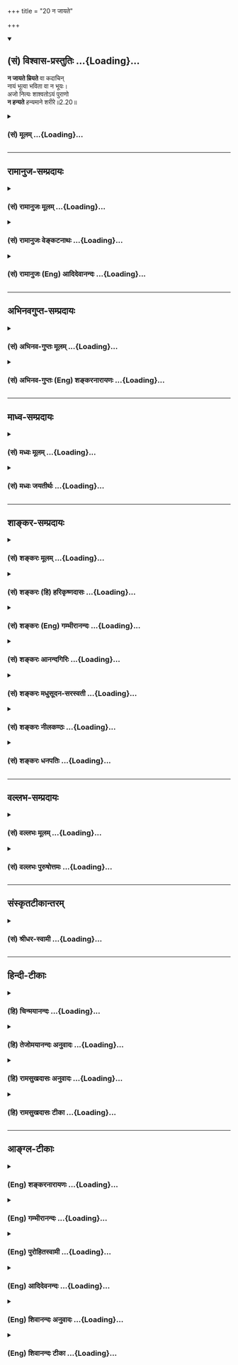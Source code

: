 +++
title = "20 न जायते"

+++
<div class="js_include" newlevelforh1="2" title="(सं) विश्वास-प्रस्तुतिः" unfilled url="/mahAbhAratam/shlokashaH/06-bhIShma-parva/03-bhagavad-gItA-parva/saMskRtam/vishvAsa-prastutiH/02_sAnkhya-yogaH_sarva-/20_na_jAyate.md">
<details open><summary><h2>(सं) विश्वास-प्रस्तुतिः ...{Loading}...</h2></summary>

**न जायते म्रियते** वा कदाचिन्  
नायं भूत्वा भविता वा न भूयः।  
अजो नित्यः शाश्वतोऽयं पुराणो  
**न हन्यते** हन्यमाने शरीरे॥2.20॥
</details>
</div>
<div class="js_include collapsed" newlevelforh1="3" title="(सं) मूलम्" unfilled url="/mahAbhAratam/shlokashaH/06-bhIShma-parva/03-bhagavad-gItA-parva/saMskRtam/mUlam/02_sAnkhya-yogaH_sarva-/20_na_jAyate.md">
<details><summary><h3>(सं) मूलम् ...{Loading}...</h3></summary>

न जायते म्रियते वा कदाचि  
न्नायं भूत्वा भविता वा न भूयः।  
अजो नित्यः शाश्वतोऽयं पुराणो  
न हन्यते हन्यमाने शरीरे।।2.20।।
</details>
</div>


_________________
## रामानुज-सम्प्रदायः
<div class="js_include collapsed" newlevelforh1="3" title="(सं) रामानुजः मूलम्" unfilled url="/mahAbhAratam/shlokashaH/06-bhIShma-parva/03-bhagavad-gItA-parva/saMskRtam/rAmAnujaH/mUlam/02_sAnkhya-yogaH_sarva-/20_na_jAyate.md">
<details><summary><h3>(सं) रामानुजः मूलम् ...{Loading}...</h3></summary>

।।2.20।। उक्तैः एव हेतुभिः नित्यत्वाद् अपरिणामित्वाद् आत्मनो जन्ममरणादयः
सर्व एव अचेतनदेहधर्मा न सन्ति इति उच्यते।  
तत्र **न जायते म्रियत** इति वर्तमानतया सर्वेषु देहेषु सर्वैः
अनुभूयमाने जन्ममरणे **कदाचिद्** अपि आत्मानं न स्पृशतः। **नायं भूत्वा
भवति वा न भूयः** अयं कल्पादौ भूत्वा भूयः कल्पान्ते च न भविता इति न।
केषुचित् प्रजापतिप्रभृतिदेहेषु आगमेन उपलभ्यमानं कल्पादौ जननं कल्पान्ते च
मरणम् आत्मानं न स्पृशति इत्यर्थः।  
अतः सर्व देहगत आत्मा **अजः** अत एव **नित्यः** **शाश्वतः**
प्रकृतिवदविशदसततपरिणामैः अपि न अन्वीयते। अतः पुराणः पुरातनः अपि नवः
सर्वदा अपूर्ववद् अनुभाव्य इत्यर्थः। अतः **शरीरे हन्यमाने** अपि **न
हन्यते अयम्** आत्मा।  

</details>
</div>
<div class="js_include collapsed" newlevelforh1="3" title="(सं) रामानुजः वेङ्कटनाथः" unfilled url="/mahAbhAratam/shlokashaH/06-bhIShma-parva/03-bhagavad-gItA-parva/saMskRtam/rAmAnujaH/venkaTanAthaH/02_sAnkhya-yogaH_sarva-/20_na_jAyate.md">
<details><summary><h3>(सं) रामानुजः वेङ्कटनाथः ...{Loading}...</h3></summary>

  
  
।।2.20।। अथविपश्चित् कठो.1।2।18 इत्यधीतस्य अत्रकदाचित्
इत्येकपदमात्रविशेषितस्यन जायते इति कठवल्लीश्लोकस्य
पौनरुक्त्यप्रत्यक्षविरोधादिदोषमाशङ्क्याह उक्तैरेवेति। एतेन
प्रतिज्ञामात्रत्वशङ्का परास्ता। नित्यत्वेनापरिणामित्वादिति अविनाशत्वेन
विकारमात्रस्यापि निरस्तत्वादित्यर्थः। तथाहि विनाशो नाम
पूर्वावस्थाप्रहाणरूपनामान्तरभजनार्हावस्थान्तरापत्तिः। यथा  
घटादिद्रव्यस्य कपालाद्यवस्था तदवस्थौन्मुख्यं च तस्या अपक्षयः। सैव
कपालाद्यवस्थस्य तस्यैव द्रव्यस्योत्पत्तिः। एवं
परिणामवृद्ध्यादिकमुदाहरणीयम्। वक्ष्यति चेममर्थम् जातस्य हि ध्रुवो
मृत्युः 2।27 इत्यत्र। अतो विनाशित्वनिराकरणेन जननादिकमप्यर्थतो
निरस्तम्। सर्व एवेत्यपौनरुक्त्यार्थमुक्तम्। एवकारोऽत्र अपिशब्दसमानार्थः।
न केवलं हन्तव्यत्वमात्रमेव नास्ति अपितु जन्यत्वादिकमपीत्यपुनररुक्तिरिति
भावः। देहधर्मा इति। हन्यमाने शरीरे इति सूचितजननमरणादिव्यवहारविषय उक्तः
तत्र हेतुः अचेतनेति। जननादयो देहधर्मा आत्मनो न सन्तीत्युच्यत इति आत्मनि
देहधर्मान् प्रत्यक्षादिनाभिमन्यमानायार्जुनायन जायते
इत्युपनिषन्मन्त्रेणैव यथावस्थिताकारो विविच्याभिधीयते न तु
देहसंयोगवियोगलक्षणजनितमरणप्रतिक्षेपः क्रियत इत्यर्थः। वाशब्दश्चार्थः।
श्लोकस्थपदानां पौनरुक्त्यपरिहाराय वर्तमानादिनिर्देशसिद्धां व्यवस्थां
व्यञ्जयन्नाह तत्रेति। ननु कदाचिदित्यनेन वर्तमानकालविवक्षायां वैयर्थ्यं
लकारेणैव गतार्थत्वात्। भूतभविष्यतोः सङ्ग्रहे वर्तमाननिर्देशो न सङ्गच्छत
इत्याशङ्क्योक्तम् वर्तमानतयेत्यादि। तत्तत्कालीनैः पुरुषैस्तेषु तेषु
देहेषुजायतेम्रियते इति वर्तमानतयैव हि जननमरणयोरनुभवः अतस्तदपेक्षया
वर्तमाननिर्देशोपपत्तिः तेन कल्पाद्यन्तव्यतिरिक्तः समस्तः कालःकदाचिदिति
सङ्गृहीत इति भावः। भूत्वा इति पूर्वकालनिर्देशाभिप्रेतमाह कल्पादाविति।
तत्र भूयश्शब्दः कल्पान्तपरः। भूत्वा भविता इत्यनयोः क्रिययोः प्रत्येकं
नञन्वयभ्रमव्युदासायोक्तम् न न भवितेति। भूत्वा न भवितेति विशिष्टं
नञन्तरेण प्रतिषिध्यते। ननुनायं भूत्वा इत्यादिकं किमर्थमुच्यतेन जायते
इत्यादिनैव सङ्ग्रहीतुं शक्यत्वादित्याशङ्क्याह केषुचिदिति।  
  
  
अयं भावः कालविशेषेषु देहविशेषेषु सृष्टिप्रलयविशेषः श्रूयते। स च न
देहसम्बन्धतद्वियोगमात्रम् तोयेन जीवान् विससर्ज भूम्याम् महाना.1।4 इति
कण्ठोक्तेः प्राक्सृष्टेरेकत्वावधारणादेकविज्ञानेन
सर्वविज्ञानप्रतिज्ञोपपत्तेरेकस्यैव बहुभवनसङ्कल्पादेश्च इति।
जीवस्वरूपोत्पत्तिनाशावेवाभ्युपगन्तव्याविति
जीवानामाप्रलयावस्थायित्ववादशङ्कानिरासायनायं भूत्वा इत्याद्युक्तम्। तत्र
चैवमुत्तरम् जीवानां विसृष्टिः सदेहीकरणेन विक्षेपः।
प्राक्सृष्टेरेकत्वावधारणं नामरूपविभागाभावात् एकविज्ञानेन सर्वविज्ञानं च
सूक्ष्मचिदचिद्वस्तुशरीरकस्य ब्रह्मणः स्थूलचिदचिद्वस्तुशरीरतया परिणामात्।
अत एव बहुभवनसङ्कल्पाद्युपपत्तिश्च। अतः कल्पाद्यन्तयोरपि
ज्ञानसङ्कोचविकासकरदेहविश्लेषसंश्लेषमात्रमेव न पुनः स्वरूपोत्पत्तिः
इति। अजो नित्यः इत्यनयोः पूर्वोक्तार्थस्य सङ्कलय्य निगमनरूपतया
तत्तत्कालेषु जन्मादिनिषेधेन सर्वदेहगतात्माजत्वादिविवक्षया
चापौनरुक्त्यमित्यभिप्रायेणाह अतः सर्वदेहगत इति। अतएव नित्य इति
उत्पत्तिरहितत्वान्नाशित्वरहित इत्यर्थः।
सृष्ट्यवस्थागतस्थूलपरिणामानामात्मनि निरस्तत्वात्
प्रलयाद्यवस्थागतसूक्ष्मपरिणामनिरसनपरः शाश्वतशब्द इत्यभिप्रायेणाह
प्रकृतिवदिति। पुराणशब्दमपिअक्षरसाम्यान्निर्ब्रूयात् इत्युक्तन्यायेन
निर्वक्ति पुरापि नव इति। किमिदं पुरापि नवत्वम् अनुत्पन्नस्य कदाचिदपि
नवत्वायोगात्। उत्पन्नेऽपीदानीमपि नव इति वा परंस्तादपि नव इति वा
वक्तव्यम्। पुरा नवत्वस्याविस्मयनीयत्वादित्याशङ्क्याह सर्वदेति।
पुराशब्दस्य कालत्रयोपलक्षणतया वा
वृत्त्यन्तर्गताभिप्रायकापिशब्दसमुच्चितकालान्तरतात्पर्येण वा पुरातनोऽपि
नव इति विरोधाभिप्रायेण वा निर्वाहः। नवशब्दोऽप्यत्र
नवत्वसहिताश्चर्यत्वपरः। वक्ष्यति च आश्चर्यवत् 2।29 इत्यादीति भावः। यद्वा
सावयवानामवयवाप्यायनादिना नवीकरणं स्यात् अयं तु निरवयवत्वेनानवीकार्यतया
पुरापि नव इत्युपपादितम्। इममर्थमर्जुनस्य शङ्क्यमानविषये
निगमयतीत्यभिप्रायेणाह अत इति।  
  
  
  

</details>
</div>
<div class="js_include collapsed" newlevelforh1="3" title="(सं) रामानुजः (Eng) आदिदेवानन्दः" unfilled url="/mahAbhAratam/shlokashaH/06-bhIShma-parva/03-bhagavad-gItA-parva/saMskRtam/rAmAnujaH/english/AdidevAnandaH/02_sAnkhya-yogaH_sarva-/20_na_jAyate.md">
<details><summary><h3>(सं) रामानुजः (Eng) आदिदेवानन्दः ...{Loading}...</h3></summary>

2.20 As the self is eternal for the reasons mentioned (above), and hence free from modifications, it is said that all the attributes of the insentient (body) like birth, death etc., never touch the self. In this connection, as the statement, 'It is never born, It never dies' is in the present tense, it should be understood that the birth and death which are experienced by all in all bodies, do not touch the self. The statement 'Having come into being once, It never ceases to be' means that this self, having emerged at the beginning of a Kalpa (one aeon of manifestation) will not cease to be at the end of the Kalpa (i.e., will emerge again at the beginning of the next Kalpa unless It is liberated).
This is the meaning - that birth at the beginning of a Kalpa in bodies such as those of Brahman and others, and death at the end of a Kalpa as stated in the scriptures, do not touch the self. Hence, the selves in all bodies, are unborn, and therefore eternal. It is abiding, not connected, like matter, with invisible modifications taking place. It is primeval; the meaning is that It existed from time immemorial; It is even new i.e., It is capable of being experienced always as fresh.
Therefore, when the body is slain the self is not slain.

</details>
</div>


_________________
## अभिनवगुप्त-सम्प्रदायः
<div class="js_include collapsed" newlevelforh1="3" title="(सं) अभिनव-गुप्तः मूलम्" unfilled url="/mahAbhAratam/shlokashaH/06-bhIShma-parva/03-bhagavad-gItA-parva/saMskRtam/abhinava-guptaH/mUlam/02_sAnkhya-yogaH_sarva-/20_na_jAyate.md">
<details><summary><h3>(सं) अभिनव-गुप्तः मूलम् ...{Loading}...</h3></summary>

।।2.21।। एतदेव स्फुटयति  
न जायते इति। नायं भूत्वेति। अयमात्मा न न भूत्वा भाविता +++(S omits भविता)+++
अपि तु भूत्वैव। अतो न जायते न च म्रियते यतो भूत्वा न न भविता अपि तु
भवितैव।  

</details>
</div>
<div class="js_include collapsed" newlevelforh1="3" title="(सं) अभिनव-गुप्तः (Eng) शङ्करनारायणः" unfilled url="/mahAbhAratam/shlokashaH/06-bhIShma-parva/03-bhagavad-gItA-parva/saMskRtam/abhinava-guptaH/english/shankaranArAyaNaH/02_sAnkhya-yogaH_sarva-/20_na_jAyate.md">
<details><summary><h3>(सं) अभिनव-गुप्तः (Eng) शङ्करनारायणः ...{Loading}...</h3></summary>

2.20 Na jayate etc. Having not been at one time, This etc. : this Self
will come to be, having not been at any time non-existent, but only
having been existent. Therefore This is not born, This does not die too.
For, having been \[at one time\], This will never be non-existent \[at
another time\]; but certainly This will be \[always\] existent.

</details>
</div>


_________________
## माध्व-सम्प्रदायः
<div class="js_include collapsed" newlevelforh1="3" title="(सं) मध्वः मूलम्" unfilled url="/mahAbhAratam/shlokashaH/06-bhIShma-parva/03-bhagavad-gItA-parva/saMskRtam/madhvaH/mUlam/02_sAnkhya-yogaH_sarva-/20_na_jAyate.md">
<details><summary><h3>(सं) मध्वः मूलम् ...{Loading}...</h3></summary>

।।2.20।। अत्र मन्त्रवर्णोऽप्यस्तीत्याह न जायत इति। नचेश्वरज्ञानवद्भूत्वा
भविता। तद्धि तदैक्षत छां.उ.6।2।3देशतः कालतो योऽसाववस्थातः स्वतोऽन्यतः।
अविलुप्तावबोधात्मा इत्यादिश्रुतिस्मृतिसिद्धम्। कुतः
अजादिलक्षणेश्वरसरूपत्वात्। शाश्वतः सदेकरूपः। पुरं देहमणतीति पुराणः।
तथापि न हन्यते हन्यमानेऽपि देहे।  

</details>
</div>
<div class="js_include collapsed" newlevelforh1="3" title="(सं) मध्वः जयतीर्थः" unfilled url="/mahAbhAratam/shlokashaH/06-bhIShma-parva/03-bhagavad-gItA-parva/saMskRtam/madhvaH/jayatIrthaH/02_sAnkhya-yogaH_sarva-/20_na_jAyate.md">
<details><summary><h3>(सं) मध्वः जयतीर्थः ...{Loading}...</h3></summary>

।।2.20।। तथापिन जायते इति पुनरुक्तमित्याशङ्क्य नेदं भगवद्वाक्यं
किन्तूक्तार्थे सम्मतित्वेन मन्त्रवर्णोऽयमुदाह्रियत इत्याह **अत्रे**ति।
ननु जीवः स्वरूपेण भूत्वा देहसम्बन्धेन भवितैव तत्कथमुच्यतेभूत्वा भविता न
इतीत्यतोऽन्यथा व्याचष्टे **न चे**ति। जीवो न जायते चेत्तर्हि
यथेश्वरज्ञानं वृद्धिह्रासादिवर्जितं भूत्वैव  
  
कयाचिदचिन्त्यया शक्त्या भूतमिति व्यवहारालम्बनं तथा जीवेऽपि किं
जननव्यवहारस्तन्निमित्त इति पृच्छायां नेत्यनेनोच्यत इत्यर्थः।
नन्वीश्वरज्ञानस्योक्तप्रकारं भूत्वा भवनं कुतः सिद्धम् येन जीवस्य
तथाभावासम्भावनायोदाह्रियते इत्यत आह **तद्धी**ति।
तदीश्वरज्ञानस्योक्तप्रकारेण भूत्वा भवनं श्रुतिस्मृतिसिद्धं हीति
सम्बन्धः। तदैक्षत छां.उ.6।2।3 इति भवनमुच्यते देवदत्तोऽपश्यदितिवत्।
**देशत** इति वृद्धिह्रासादिराहित्यम्। नन्वीश्वरवदित्येव कस्मान्नोक्तम्
नैवं शङ्क्यं लोकदर्शनस्याधिकस्य तत्रोत्पादात्अजो नित्यः इति
पुनरुक्तमित्याशङ्क्य तन्निवर्त्यामाशङ्कामुक्त्वाऽन्यथा व्याचष्टे
**कुत** इति। न जायते म्रियते इत्येतत्कस्मात्कारणादित्यर्थः।
अजादीत्यनेन्अजो नित्यः शाश्वतः इति व्याख्यातम्। शाश्वत इत्येतन्नित्य
इत्यनेन गतार्थमित्यन्यथा व्याचष्टे **शाश्वत** इति। तथा चाजो नित्य
इत्याभ्यां बिम्बोत्पत्तिनाशनिमित्तौ शाश्वत
इत्यनेनोपाधिबिम्बसन्निधिजनननाशनिमित्तौ जन्मनाशौ न स्त इत्युक्तं भवति।
तथाप्यज इत्युक्तत्वात्पुराणं इति पुनरुक्तिरिति चेत् न भूत्वा भविता वा
नेत्युक्तम्। तत्कुतः किंनिमित्तश्च तर्हि जननव्यवहारः इत्याशङ्क्य
देहान्तरप्राप्तिरस्यास्तीत्यनेनोच्यत इत्याह  **पुर**मिति। एवमपि न
हन्यत इति पुनरुक्तिरिति चेत् न यदि पुराणस्तर्हि
उपाधिभूतदेहनाशाद्दर्पणनाशात्प्रतिबिम्बनाशवदात्मनाशः स्यादित्याशङ्काऽत्र
पूर्वाभिप्रायेण परिह्रियत इति भावेनाह **तथापी**ति पुराणत्वेऽपि।  

</details>
</div>


_________________
## शाङ्कर-सम्प्रदायः
<div class="js_include collapsed" newlevelforh1="3" title="(सं) शङ्करः मूलम्" unfilled url="/mahAbhAratam/shlokashaH/06-bhIShma-parva/03-bhagavad-gItA-parva/saMskRtam/shankaraH/mUlam/02_sAnkhya-yogaH_sarva-/20_na_jAyate.md">
<details><summary><h3>(सं) शङ्करः मूलम् ...{Loading}...</h3></summary>

।।2.20।।  
  
**न जायते** न उत्पद्यते जनिलक्षणा वस्तुविक्रिया न आत्मनो विद्यते
इत्यर्थः। तथा **न म्रियते वा**। वाशब्दः चार्थे। न म्रियते च इति
अन्त्या विनाशलक्षणा विक्रिया प्रतिषिध्यते। **कदाचिच्छ**ब्दः
सर्वविक्रियाप्रतिषेधैः संबध्यते न कदाचित् जायते न कदाचित् म्रियते
इत्येवम्। यस्मात् **अयम्** आत्मा **भूत्वा** भवनक्रियामनुभूय पश्चात्
**अभविता** अभावं गन्ता **न भूयः** पुनः तस्मात् न म्रियते। यो हि
भूत्वा न भविता स म्रियत इत्युच्यते लोके। वाशब्दात् न शब्दाच्च अयमात्मा
अभूत्वा वा भविता देहवत् न भूयः। तस्मात् न जायते। यो हि अभूत्वा भविता स
जायत इत्युच्यते। नैवमात्मा। अतो न जायते। यस्मादेवं तस्मात् **अजः**
यस्मात् न म्रियते तस्मात् **नित्य**श्च। यद्यपि आद्यन्तयोर्विक्रिययोः
प्रतिषेधे सर्वा विक्रियाः प्रतिषिद्धा भवन्ति तथापि मध्यभाविनीनां
विक्रियाणां स्वशब्दैरेव प्रतिषेधः कर्तव्यः अनुक्तानामपि
यौवनादिसमस्तविक्रियाणां प्रतिषेधो यथा स्यात् इत्याह **शाश्वत**
इत्यादिना। शाश्वत इति अपक्षयलक्षणा विक्रिया प्रतिषिध्यते। शश्वद्भवः
शाश्वतः। न अपक्षीयते स्वरूपेण निरवयवत्वात्। नापि गुणक्षयेण अपक्षयः
निर्गुणत्वात्। अपक्षयविपरीतापि वृद्धिलक्षणा विक्रिया प्रतिषिध्यते पुराण
इति। यो हि अवयवागमेन उपचीयते स वर्धते अभिनव इति च उच्यते। **अयं** तु
आत्मा निरवयवत्वात् पुरापि नव एवेति **पुराणः** न वर्धते इत्यर्थः। तथा
**न हन्यते**। हन्तिः अत्र विपरिणामार्थे द्रष्टव्यः अपुनरुक्ततायै। न
विपरिणम्यते इत्यर्थः।  
  
**हन्यमाने** विपरिणम्यमानेऽपि **शरीरे**। अस्मिन् मन्त्रे षड्
भावविकारा लौकिकवस्तुविक्रिया आत्मनि प्रतिषिध्यन्ते।
सर्वप्रकारविक्रियारहित आत्मा इति वाक्यार्थः। यस्मादेवं तस्मात् उभौ तौ न
विजानीतः इति पूर्वेण मन्त्रेण अस्य संबन्धः।।  
य एनं वेत्ति हन्तारम् इत्यनेन मन्त्रेण हननक्रियायाः कर्ता कर्म च न भवति
इति प्रतिज्ञाय न जायते इत्यनेन अविक्रियत्वं हेतुमुक्त्वा
प्रतिज्ञातार्थमुपसंहरति  
  

</details>
</div>
<div class="js_include collapsed" newlevelforh1="3" title="(सं) शङ्करः (हि) हरिकृष्णदासः" unfilled url="/mahAbhAratam/shlokashaH/06-bhIShma-parva/03-bhagavad-gItA-parva/saMskRtam/shankaraH/hindI/harikRShNadAsaH/02_sAnkhya-yogaH_sarva-/20_na_jAyate.md">
<details><summary><h3>(सं) शङ्करः (हि) हरिकृष्णदासः ...{Loading}...</h3></summary>

।।2.20।। आत्मा निर्विकार कैसे है इसपर दूसरा मन्त्र ( इस प्रकार है )  
  
यह आत्मा उत्पन्न नहीं होता अर्थात् उत्पत्तिरूप वस्तुविकार आत्मामें नहीं
होता और यह मरता भी नहीं। वा शब्द यहाँ च के अर्थमें है।  
मरता भी नहीं इस कथनसे विनाशरूप अन्तिम विकारका प्रतिषेध किया जाता है।  
कदाचित् शब्द सभी विकारोंके प्रतिषेधके साथ सम्बन्ध रखता है। जैसे यह आत्मा
न कभी जन्मता है न कभी मरता है इत्यादि।  
जिससे कि यह आत्मा उत्पन्न होकर अर्थात् उत्पत्तिरूप विकारका अनुभव करके
फिर अभावको प्राप्त होनेवाला नहीं है इसलिये मरता नहीं क्योंकि जो उत्पन्न
होकर फिर नहीं रहता वह मरता है इस प्रकार लोकमें कहा जाता है।  
वा शब्दसे और न शब्दसे यह भी पाया जाता है कि यह आत्मा शरीरकी भाँति पहले न
होकर फिर होनेवाला नहीं है इसलिये यह जन्मता नहीं क्योंकि जो न होकर फिर
होता है वहीं जन्मता है यह कहा जाता है। आत्मा ऐसा नहीं है इसलिये नहीं
जन्मता।  
ऐसा होनेके कारण आत्मा अज है और मरता नहीं इसलिये नित्य है।  
यद्यपि आदि और अन्तके दो विकारोंके प्रतिषेधसे ( बीचके ) सभी विकारोंका
प्रतिषेध हो जाता है तो भी बीचमें होनेवाले विकारोंका भी उनउन विकारोंके
प्रतिषेधार्थक खासखास शब्दोंद्वारा प्रतिषेध करना उचित  
  
है। इसलिये ऊपर न कहे हुए जो यौवनादि सब विकार हैं उनका भी जिस प्रकार
प्रतिषेध हो ऐसे भावको शाश्वत इत्यादि शब्दोंसे कहते हैं  
सदा रहनेवालेका नाम शाश्वत है शाश्वत शब्दसे अपक्षय ( क्षय होना ) रूप
विकारका प्रतिषेध किया जाता है क्योंकि आत्मा अवयवरहित है इस कारण स्वरूपसे
उसका क्षय नहीं होता और निर्गुण होनेके कारण गुणोंके क्षयसे भी उसका क्षय
नहीं होता।  
पुराण इस शब्दसे अपक्षयके विपरीत जो वृद्धिरूप विकार है उसका भी प्रतिषेध
किया जाता है। जो पदार्थ किसी अवयवकी उत्पत्तिसे पुष्ट होता है। वह बढ़ता
है नया हुआ है ऐसे कहा जाता है परंतु यह आत्मा तो अवयवरहित होनेके कारण
पहले भी नया था अतः पुराण है अर्थात् बढ़ता नहीं।  
तथा शरीरका नाश होनेपर यानी विपरीत परिणामको प्राप्त हो जानेपर भी आत्मा
नष्ट नहीं होता अर्थात् दुर्बलतादि अवस्थाको प्राप्त नहीं होता।  
यहाँ हन्ति क्रियाका अर्थ पुनरुक्तिदोषसे बचनेके लिये विपरीत परिणाम समझना
चाहिये इसलिये यह अर्थ हुआ कि आत्मा अपने स्वरूपसे बदलता नहीं।  
इस मन्त्रमें लौकिक वस्तुओंमें होनेवाले छः भावविकारोंका आत्मामें अभाव
दिखलाया जाता है। आत्मा सब प्रकारके विकारोंसे रहित है यह इस मन्त्रका
वाक्यार्थ है।  
ऐसा होनेके कारण वे दोनों ही ( आत्मस्वरूपको ) नहीं जानते। इस प्रकार पूर्व
मन्त्रसे इसका सम्बन्ध है।  

</details>
</div>
<div class="js_include collapsed" newlevelforh1="3" title="(सं) शङ्करः (Eng) गम्भीरानन्दः" unfilled url="/mahAbhAratam/shlokashaH/06-bhIShma-parva/03-bhagavad-gItA-parva/saMskRtam/shankaraH/english/gambhIrAnandaH/02_sAnkhya-yogaH_sarva-/20_na_jAyate.md">
<details><summary><h3>(सं) शङ्करः (Eng) गम्भीरानन्दः ...{Loading}...</h3></summary>

2.20 Na kadacit, neverl; is ayam, this One; jayate, born i.e. the Self
has no change in the form of being born to which matter is subject ; va,
and ( va is used in the sense of and); na mriyate, It never dies. By
this is denied the final change in the form of destruction. The word
(na) kadacit), never, is connected with the denial of all kinds of
changes thus never, is It born never does It die, and so on. Since ayam,
this Self; bhutva, having come to exist, having experienced the process
of origination; na, will not; bhuyah, again; abhavita, cease to be
thereafter, therefore It does not die. For, in common parlance, that
which ceases to exist after coming into being is said to die. From the
use of the word va, nor, and na, it is understood that, unlike the body,
this Self does not again come into existence after having been
non-existent. Therefore It is not born. For, the words, 'It is born',
are used with regard to something which comes into existence after
having been non-existent. The Self is not like this. Therfore It is not
born. Since this is so, therefore It is ajah, birthless; and since It
does not die, therefore It is nityah, eternal. Although all changes
become negated by the denial of the first and the last kinds of changes,
still changes occuring in the middle \[For the six kinds of changes see
note under verse 2.10.-Tr.\] should be denied with their own respective
terms by which they are implied. Therefore the text says sasvatah,
undecaying,. so that all the changes, viz youth etc., which have not
been mentioned may become negated. The change in the form of decay is
denied by the word sasvata, that which lasts for ever. In Its own nature
It does not decay because It is free from parts. And again, since it is
without alities, there is no degeneration owing to the decay of any
ality. Change in the form of growth, which is opposed to decay, is also
denied by the word puranah, ancient. A thing that grows by the addition
of some parts is said to increase and is also said to be new. But this
Self was fresh even in the past due to Its partlessness. Thus It is
puranah, i.e. It does not grow. So also, na hanyate, It is puranah, i.e.
It does not grow. So also, na hanyate, It is not killed, It does not get
transformed; even when sarire, the body; hanyamane, is killed,
transformed. The verb 'to kill' has to be understood here in the sense
of transformation, so that a tautology \[This verse has already
mentioned 'death' in the first line. If the verb han, to kill, is also
taken in the sense of killing, then a tautology is unavoidable.-Tr.\]
may be avoided. In this mantra the six kinds of transformations, the
material changes seen in the world, are denied in the Self. The meaning
of the sentence is that the Self is devoid of all kinds of changes.
Since this is so, therefore 'both of them do not know' this is how the
present mantra is connected to the earlier mantra.

</details>
</div>
<div class="js_include collapsed" newlevelforh1="3" title="(सं) शङ्करः आनन्दगिरिः" unfilled url="/mahAbhAratam/shlokashaH/06-bhIShma-parva/03-bhagavad-gItA-parva/saMskRtam/shankaraH/AnandagiriH/02_sAnkhya-yogaH_sarva-/20_na_jAyate.md">
<details><summary><h3>(सं) शङ्करः आनन्दगिरिः ...{Loading}...</h3></summary>

।।2.20।। तदेव साधयितुं न जायते म्रियते वा
विपश्चिदित्यादिमन्त्रान्तरमवतारयति **कथमिति।**
सर्वविक्रियाराहित्यप्रदर्शनेन हेतुं विशदयन्मन्त्रमेव पठति **न जायत
इति।** जन्ममरणविक्रियाद्वयप्रतिषेधं साधयति **नायमिति।** अयमात्मा
भूत्वा नाभविता न वा भूत्वा भूयो भवितेति योजना। न केवलं
विक्रियाद्वयमेवात्र निषिध्यते किंतु सर्वमेव विक्रियाजातमित्याह **अज
इति।** वाच्यमर्थमुक्त्वा विवक्षितमर्थमाह **जनिलक्षणेति।**
विकल्पार्थत्वं व्यावर्तयति **वेति।** निष्पन्नमर्थं निर्दिशति
**नेत्यादिना।** संबन्धमेवाभिनयति **न** **कदाचिदिति।**
अन्त्यविक्रियाभावे हेतुत्वेन नायमित्यादि व्याचष्टे **यस्मादिति।**
उक्तमेव व्यनक्ति **यो हीति।** आत्मनि तु भूत्वा पुनर्भवनाभावान्नास्ति
मृत्युरित्यर्थः। आत्मनो जन्माभावेऽपि हेतुरिहैव विवक्षित इत्याह
**वाशब्दादिति।** अभूत्वेति च्छेदः। देहवदिति व्यतिरेकोदाहरणम्।
उक्तमेवार्थं साधयति **यो हीति।** जन्माभावे
तत्पूर्विकास्तित्वविक्रियापि नात्मनोऽस्तीत्याह **यस्मादिति।**
प्राणवियोगादात्मनो मृतेरभावे सावशेषनाशाभाववन्निरवशेषनाशाभावोऽपि
सिध्यतीत्याह **यस्मादिति।** ननु  
  
जन्मनाशयोर्निषेधे तदन्तर्गतानां विक्रियान्तराणामपि
निषेधसिद्धेस्तन्निषेधार्थं न पृथक्प्रयतितव्यमिति तत्राह **यद्यपीति।**
स्वशब्दैः मध्यवर्तिविक्रियानिषेधवाचकैरिति यावत्। आर्थिकेऽपि निषेधे
निषेधस्य सिद्धतया शाब्दो निषेधो न पृथगर्थवानित्याशङ्क्याह
**अनुक्तानामिति।** नित्यशब्देन शाश्वतशब्दस्य पौनरुक्त्यं
परिहरन्व्याकरोति **शाश्वत इत्यादिना।** अपक्षयो हि स्वरूपेण वा
स्याद्गुणापचयतो वेति विकल्प्य क्रमेण दूषयति **नेत्यादिना।**
पुराणपदस्यागतार्थत्वं कथयति **अपक्षयेति।** तदेव स्फुटयति **यो
हीति।** न म्रियते वेत्यनेन चतुर्थपादस्य पौनरुक्त्यमाशङ्क्य व्याचष्टे
**तथेत्यादिना।** ननु हिंसार्थो हन्तिः श्रूयते तत्कथं विपरिणामो
निषिध्यते तत्राह **हन्तिरिति।** हिंसार्थत्वसंभवे किमित्यर्थान्तरं
हन्तेरिष्यते तत्राह **अपुनरुक्तताया** **इति।** हिंसार्थत्वे
मृतिनिषेधेन पौनरुक्त्यं स्यात्तन्निषेधार्थं
विपरिणामार्थत्वमेष्टव्यमित्यर्थः।  
  
पूर्वावस्थात्यागेनावस्थान्तरापत्तिर्विपरिणामस्तदर्थश्चेदत्र हन्तिरिष्यते
तदा निष्पन्नमर्थमाह **नेति।** न जायत इत्यादिमन्त्रार्थमुपसंहरति
**अस्मिन्निति।** षण्णां विकाराणामात्मनि प्रतिषेधे फलितमाह
**सर्वेति।** आत्मनः  
  
सर्वविक्रियाराहित्येऽपि किमायातमित्याशङ्क्याह **यस्मादिति।  
**

</details>
</div>
<div class="js_include collapsed" newlevelforh1="3" title="(सं) शङ्करः मधुसूदन-सरस्वती" unfilled url="/mahAbhAratam/shlokashaH/06-bhIShma-parva/03-bhagavad-gItA-parva/saMskRtam/shankaraH/madhusUdana-sarasvatI/02_sAnkhya-yogaH_sarva-/20_na_jAyate.md">
<details><summary><h3>(सं) शङ्करः मधुसूदन-सरस्वती ...{Loading}...</h3></summary>

।।2.20।। कस्मादयमात्मा हननक्रियायाः कर्ता कर्म च न भवति
अविक्रियत्वादित्याह द्वितीयेन मन्त्रेण जायतेऽस्ति वर्धते
विपरिणमतेऽपक्षीयते विनश्यति इति षड्भावविकारा इति वार्ष्यायणिरिति
नैरुक्ताः। तत्राद्यन्तयोर्निषेधः। क्रियते न जायते म्रियते वेति। वाशब्दः
समुच्चयार्थः। न जायते न म्रियते चेत्यर्थः। कस्मादयमात्मा नोत्पद्यते
यस्मादयमात्मा कदाचित्कस्मिन्नपि काले न भूत्वा अभूत्वा प्राक् भूयः पुनरपि
भविता न। यो ह्यभूत्वा भवति स उत्पत्तिलक्षणां विक्रियामनुभवति। अयं तु
प्रागपि सत्त्वाद्यतो नोत्पद्यतेऽतोऽजः। तथायमात्मा भूत्वा प्राक् कदाचित्
भूयः पुनः न भविता। न वा शब्दाद्वाक्यविपरिवृत्तिः। यो हि  
  
प्राग्भूत्वोत्तरकाले न भवति स मृतिलक्षणां विक्रियामनुभवति अयं
तूत्तरकालेऽपि सत्त्वाद्यतो न म्रियतेऽतो नित्यः। विनाशायोग्य इत्यर्थः।
अत्र न भूत्वेत्यत्र समासाभावेऽपि नानुपपत्तिर्नानुयाजेष्वितिवत्। भगवता
पणिनिना महाविभाषाधिकारे नञ्समासपाठात्। यत्तु
कात्यायनेनोक्तंसमासनित्यताभिप्रायेण वा वचनानर्थक्यं तु स्वभावसिद्धत्वात्
इति तत्  
  
भगवत्पाणिनिवचनविरोधादनादेयम्। तदुक्तमाचार्यशबरस्वामिनाअसद्वादी हि
कात्यायनः इति। अत्र न जायते म्रियते वेति प्रतिज्ञा कदाचिन्नायं भूत्वा
भविता वा न भूय इति तदुपपादनं अजो नित्य इति तदुपसंहार इति विभागः।  
  
आद्यन्तयोर्विकारयोर्निषेधेन मध्यवर्तिविकाराणां तद्व्याप्यानां निषेधे
जातेऽपि गमनादिविकाराणामनुक्तानामप्युपलक्षणयापक्षयश्च वृद्धिश्च
स्वशब्देनैव निराक्रियते। तत्र कूटस्थनित्यत्वादात्मनो निर्गुणत्वाच्च न
स्वरूपतो गुणतो वापक्षयः संभवतीत्युक्तं शाश्वत इति। शश्वत्सर्वदा भवति
नापक्षीयते नापचीयत इत्यर्थः। यदि नापक्षीयते तर्हि वर्धतामिति नेत्याह
पुराण इति। पुरापि नव एकरूपो नत्वधुना नूतनां कांचिदवस्थामनुभवति। यो हि
नूतनां कांचिदुपचयावस्थामनुभवति स वर्धत इत्युच्यते लोके। अयं तु
सर्वदैकरूपत्वान्नापचीयते नोपचीयते चेत्यर्थः। अस्तित्वविपरिणामौ तु
जन्मविनाशान्तर्भूतत्वात्पृथङ्निषिद्धौ।  
  
यस्मादेवं सर्वविकारशून्य आत्मा तस्माच्छरीरे हन्यमाने तत्संबद्धोऽपि
केनाप्युपायेन न हन्यते न हन्तुं शक्यत इत्युपसंहारः।  

</details>
</div>
<div class="js_include collapsed" newlevelforh1="3" title="(सं) शङ्करः नीलकण्ठः" unfilled url="/mahAbhAratam/shlokashaH/06-bhIShma-parva/03-bhagavad-gItA-parva/saMskRtam/shankaraH/nIlakaNThaH/02_sAnkhya-yogaH_sarva-/20_na_jAyate.md">
<details><summary><h3>(सं) शङ्करः नीलकण्ठः ...{Loading}...</h3></summary>

।।2.20।। नायं हन्ति न हन्यत इत्युक्तं तत्र न हन्यत इत्येतदुपपादयति
तत्रस्थेनैव द्वितीयेन मन्त्रेण **न जायत इति।** अयं आत्मा कदाचित् न
जायते अभिनवो नोत्पद्यते। न वा म्रियते निरन्वयो न नश्यति।
तार्किकाभिमतघटवत्। तत्र क्रमेण हेतुद्वयम् **अजो नित्य इति।** अजत्वान्न
जायते। नित्यत्वाच्च न वा म्रियत इत्यर्थः। अस्तु तर्हि
क्षणिकविज्ञानधारारूपः।
तस्याविज्ञानवादिभिरजत्वनित्यत्वाभ्युपगमादित्याशङ्क्याह **भूत्वा भविता
वा न भूय इति।** अयमित्यनुवर्तते। अयं भूत्वा भूयो भविता न। भूयोऽसकृत्
भूत्वा भवितेति भवनक्रियाद्वयस्य क्त्वाप्रत्ययोक्तं समानकर्तृत्वं
धारैक्याभिप्रायेण। भूत्वैव भविता न तु भूत्वा स्थित्वा विनश्यति।
तार्किकाणां हि
विज्ञानमुत्पत्तिस्थितिनाशक्षणव्यापित्वात्ति्रक्षणावस्थायि। विज्ञानवादिना
तु पूर्वस्य नाशक्षण एवोत्तरस्योत्पत्तिक्षणः स एव तस्य स्थितिक्षणश्चेति
क्षणिकत्वाद्विज्ञानानां भवनक्रियाद्वयस्याव्यवधानाद्भूत्वा
भवितेत्युक्तम्। तादृशोऽप्ययं न यतः शाश्वतः शश्वदेकरूपः। योऽहं बाल्ये
पितरावन्वभूवं सोऽहं स्थाविरे प्रणप्तॄननुभवामीति
बाल्यस्थाविरयोरात्मैक्यप्रत्यभिज्ञानात्। न च सादृश्यात्प्रत्यभिज्ञानम्।
सादृश्यग्रहीतुः स्थिरस्याभावात्। यद्वा जन्ममरणहीनोऽपि धर्मान्तरविशिष्टः
पूर्वं भूत्वा पुनर्धर्मान्तरविशिष्टो भवति इत्यपि न। भूत्वैव भविता
नत्वभूत्वेति योजना। अर्हता हि शरीरपरिमाणमात्मानमभ्युपगच्छन्तो
नित्यस्यैवात्मनः क्रमेण  
  
व्युत्क्रमेण वा मशकमनुजमतंगजशरीरप्राप्तौ परिमाणभेदं मन्यमाना
भूतस्यैवात्मनो विशेषणीभूतपरिमाणभवनादौपचारिकं भवनमभ्युपगच्छन्ति तदपि न।
शाश्वतत्वादेव उपचयापचयवतो मध्यमपरिमाणस्य वस्तुनो नित्यत्वायोगात्। अनेनैव
सुखदुःखादिधर्मान्तरोत्पत्त्यात्मनो भाक्तं भूत्वा भवनं प्रत्याख्येयम्।
नहि दुःखादिधर्मिणः स्वनाशमन्तरेणात्यन्तिकदुःखोच्छेदः संभवति। घटादौ
यावद्रूपनाशादर्शनात्। नन्वजत्वं नित्यत्वं शाश्वत्वं चाकाशेऽप्यस्ति अत आह
**पुराण इति।** पुरा वियदादिसृष्टेः प्रागपि नव एव। एतेन
अपक्षयादिधर्मराहित्यान्मुख्यमजत्वादिकं आत्मन एव वियदादेस्त्वमुख्यं तदिति
दर्शितम्। अतएव शरीरे हन्यमाने न हन्यते। भाष्ये तु वाशब्दश्चार्थे। न
जायते म्रियते चेत्यर्थः। तत्रोपपत्तिः अयं न भूत्वा अनुत्पद्य न भविता
घटादिवदतो न जायते। अथवा नञः पूर्वान्वयित्वं न जायते न वा म्रियत इति। यतो
भूत्वा अभविता घटवद्विनाशी न अतो न म्रियत इति। शाश्वतः पुराण
इत्येताभ्यामुपचयापचयौ निषिध्येते इति न हन्यते न विपरिणम्यत इति च
व्याख्यातम्। केचिदेवमाहुः। न जायते म्रियत इति प्रतिज्ञा। कदाचिदित्यादिना
तस्या उपपादनम्। अज इत्यादिरुपसंहार इति।  

</details>
</div>
<div class="js_include collapsed" newlevelforh1="3" title="(सं) शङ्करः धनपतिः" unfilled url="/mahAbhAratam/shlokashaH/06-bhIShma-parva/03-bhagavad-gItA-parva/saMskRtam/shankaraH/dhanapatiH/02_sAnkhya-yogaH_sarva-/20_na_jAyate.md">
<details><summary><h3>(सं) शङ्करः धनपतिः ...{Loading}...</h3></summary>

।।2.20।। जायतेऽस्ति वर्धते विपरिणमतेऽपक्षीयते विनश्यति इति
यास्कोक्तान्षड्भावविकारानात्मनि निराकुर्वंस्तस्याविक्रियत्वं साधयति
**नेति।** कदाचित्पदं सर्वविक्रियाप्रतिषेधैः पदैः संबन्धनीयम्। न
कदाचिज्जायते यतोऽयमात्मा न भूत्वा भूयः पुनर्भविता न यस्माच्च भूत्वा
भवनक्रियामनुभूय भूयोऽभविताऽभावं गन्ता वा न तस्मान्न कदाचिन्म्रियते च।
वाशब्दश्चार्थे। यद्वा अयं ना पुरुषो भूत्वा पुनर्भविता न अस्ति
विक्रिययोग्यो नच भवतीत्यर्थः। अस्मिन्पक्षे द्वितीयोऽपि वाशब्दश्चार्थे।
उक्तरीत्या ना अयमिति च्छेते पूर्वनकारस्य म्रियते इत्यनेन संबन्धः। न
अयमिति च्छेदे त्वस्येति बोध्यम्। भाष्यकृद्भिस्तु
सुगमत्वादयमर्थस्त्यक्तः। यतो न जायतेऽतोऽजः यतो न म्रियतेऽतो नित्यः। ये
त्वन्ये अस्तु तर्हि क्षणिकविज्ञानधारारुपः तस्य
विज्ञानवादिभिरजत्वनित्यत्वाभ्युपगमादित्याशङ्क्याह **भूत्वा भविता वा न
भूय इति।** अयमित्यनुवर्तते। अयं भूत्वा भूयो भविता न भूयोऽसकृद्भूत्वा
भवितेति भवनक्रियाद्वयस्य क्त्वाप्रत्ययोक्तसमानकर्तृत्वधारैव साभिप्रायेण
भूत्वैव भविता नतु भूत्वा स्थित्वा विनश्यति तार्किकाणां हि विज्ञानं
उत्पत्तिस्थितिनाशक्षणव्यापित्वात् त्रिक्षणावस्थायिविज्ञानवादिनां तु
पूर्वस्य नाशक्षण एवोत्तरस्योत्पत्तिक्षणः सएव तस्य स्थितिक्षण श्चेति
क्षणिकत्वाद्विज्ञानानां भवनक्रियाद्वयस्याव्यवधानाद्भूत्वा
भवितेत्युक्तम्। तादृशोऽप्ययं नेत्यादिवर्णयन्ति
तैर्विकारनिषेधोपक्रमादिविरोधस्य परिहारः प्रदर्शनीयः। एतेनाज्ञत्वान्न
जायते नित्यत्वान्न म्रियते इत्यपि प्रत्युक्तम्। नायं
भूत्वेत्यादेर्हेतुत्वस्य भाष्यकारैः प्रदर्शितत्वेन न जायत इत्यादेरेव
हेतुत्वौचित्यात्। एवं जन्मनाशास्तित्वरुपविकारत्रयं
निराकृत्यावशिष्टान्विकारान्निराकरोति **शाश्वत इत्यादिना।** शश्वद्भवः
शाश्वत इत्यनेनापक्षयस्य निरवयवत्वान्निर्गुणत्वात्। पुराप्यभिनवः पुराण
इत्यनेन वृद्धिरुपस्य हन्यमाने विपरिणम्यमाने शरीरे न हन्यते न विपरिणभ्यत
इत्यनेन विपरिणाभस्य विकारस्य प्रतिषेधः। तथाच भाष्यम्हन्तिरत्र
विपरिणामार्थो द्रष्टव्योऽपुनरुक्तातायै। अस्मिन्श्लोके षट्भावविकारा
लौकिकवस्तुविक्रिया आत्मनि प्रतिषिध्यन्ते। सर्वप्रकारविक्रियारहित आत्मेति
वाक्यार्थः। यस्मादेवं तस्मादुभौ तौ न विजानीत इति पूर्वेण संबन्ध इति।
एतेनास्तित्वपरिणामौ जन्मविनाशान्तर्भूतत्वात्पृथङ्न निषिद्धौ
यस्मादेतत्सर्वविकारशून्य आत्मा तस्माच्छरीरे हन्यमाने तत्संबद्धोऽपि
केनाप्युपायेन न हन्यते न हन्तुं शक्यते इत्युपसंहार इति प्रत्युक्तम्।
आद्यन्तविकारयोर्निषेधे मध्यतनानां निषेधे सिद्धेऽपि
तेषामुपादानमवस्थान्तरक्रियान्तरोपलक्षणार्थम्।  

</details>
</div>


_________________
## वल्लभ-सम्प्रदायः
<div class="js_include collapsed" newlevelforh1="3" title="(सं) वल्लभः मूलम्" unfilled url="/mahAbhAratam/shlokashaH/06-bhIShma-parva/03-bhagavad-gItA-parva/saMskRtam/vallabhaH/mUlam/02_sAnkhya-yogaH_sarva-/20_na_jAyate.md">
<details><summary><h3>(सं) वल्लभः मूलम् ...{Loading}...</h3></summary>

।।2.20।। उक्तेऽर्थे प्रमाणभूताः काटकश्रुतयो दर्शयन्ति। न जायते
इत्यादिनोत्पत्त्यस्तित्वनाशरूपा विकारा अन्ये चात्मनिषिद्धाः। अज
इत्यादिना निगमनम्।  

</details>
</div>
<div class="js_include collapsed" newlevelforh1="3" title="(सं) वल्लभः पुरुषोत्तमः" unfilled url="/mahAbhAratam/shlokashaH/06-bhIShma-parva/03-bhagavad-gItA-parva/saMskRtam/vallabhaH/puruShottamaH/02_sAnkhya-yogaH_sarva-/20_na_jAyate.md">
<details><summary><h3>(सं) वल्लभः पुरुषोत्तमः ...{Loading}...</h3></summary>

  
  
।।2.20।। मारणादिसम्भावना तु जन्मादिभावे सति भवति तदेव नास्तीत्याह न जायत
इति। जन्माभावो निरूपितः। न वा कदाचिन्म्रियते अनेन मरणनिषेधो निरूपितः। अयं
भूत्वा भूयः न भविता। अत्रायमर्थः मत्क्रीडनार्थं सृष्टौ येन भावेन पूर्वं
यथा विभावितः तथा तेनैव भावेन पुनर्न भविष्यति। तस्माद्यदर्थं
मयोत्पादितस्तदेव मत्प्रीत्यर्थं कुर्यादन्यथा जन्मवैयर्थ्यं स्यात्।
भूत्वेत्युक्तत्वात् जन्मशङ्का स्यात्तदर्थमाह अजः न जायत इत्यर्थः
मदंशत्वात्। एवम्भूत एवायमित्याह नित्य इति। किञ्च शाश्वतः। मयि स्थित एव
निरन्तरमेकभावात्मकः। किञ्च पुराणः सर्वदैवमेव मत्सेवार्थं दासरूपः
पुराणोऽपि नव एवेत्यर्थः। यदर्थमेतदुक्तं तदाह न हन्यत इति। हन्यमाने शरीरे
गतोऽयं जीवस्तस्मिन्हते न हन्यते इत्यर्थः। अयमर्थः हन्यमाने  
  
अन्तयुक्ते लौकिके देहे प्रविष्ट इत्यर्थः। हन्यमाने इत्यनेन तदर्थसृष्टत्वं
ज्ञापितम्। तस्माद्भगवदिच्छानुरूपकरणान्नातिभ्रमजन्योऽपि दोषः स्यादिति
भावः।  
  
  
  

</details>
</div>


_________________
## संस्कृतटीकान्तरम्
<div class="js_include collapsed" newlevelforh1="3" title="(सं) श्रीधर-स्वामी" unfilled url="/mahAbhAratam/shlokashaH/06-bhIShma-parva/03-bhagavad-gItA-parva/saMskRtam/shrIdhara-svAmI/02_sAnkhya-yogaH_sarva-/20_na_jAyate.md">
<details><summary><h3>(सं) श्रीधर-स्वामी ...{Loading}...</h3></summary>

।।2.20।। न हन्यत इत्येतदेव षड्भावविकारशून्यत्वेन द्रढयति **नेति।** न
जायत इति जन्मप्रतिषेधः। न म्रियते चेति विनाशप्रतिषेधः। वाशब्दौ चार्थे।
नचायं भूत्वा उत्पद्य भविता भवति अस्तित्वं भजते। किंतु प्रागेव स्वतः
सद्रूप इति जन्मानन्तरास्तित्वलक्षणद्वितीयविकारप्रतिषेधः। तत्र हेतुः
यस्मादजः। यो हि जायते स जन्मानन्तरमस्तित्वं भजते नतु यः स्वयमेवास्ति स
भूयोऽप्यन्यदस्तित्वं भजत इत्यर्थः। नित्यः सर्वदैकरुप इति
वृद्धिप्रतिषेधः। शाश्वतः शश्वद्भव इत्यपक्षयप्रतिषेधः। पुराण इति
विपरिणामप्रतिषेधः। पुरापि नव एव नतु परिणामतो रुपान्तरं प्राप्य नवो
भवतीत्यर्थः। यद्वा न भवितेत्यस्यानुषङ्गं कृत्वा भूयोऽधिकं यथा भवति तथा न
भवतीति वृद्धिप्रतिषेधः। अजो नित्य इति चोभयवृद्ध्यभावे
हेतुरित्यपौनरुक्त्यम्। तदेवंजायते अस्ति वर्धते विपरिणमते अपक्षीयते
नश्यतीत्येवं यास्कादिभिर्वेदवादिभिरुक्ताः षड्भावविकारा निरस्ताः।
यदर्थमेते विकारा निरस्तास्तं प्रस्तुतं विनाशाभावमुपसंहरति न हन्यते
हन्यमाने शरीर इति।  

</details>
</div>


_________________
## हिन्दी-टीकाः
<div class="js_include collapsed" newlevelforh1="3" title="(हि) चिन्मयानन्दः" unfilled url="/mahAbhAratam/shlokashaH/06-bhIShma-parva/03-bhagavad-gItA-parva/hindI/chinmayAnandaH/02_sAnkhya-yogaH_sarva-/20_na_jAyate.md">
<details><summary><h3>(हि) चिन्मयानन्दः ...{Loading}...</h3></summary>

।।2.20।। इस श्लोक में बताया गया है कि शरीर में होने वाले समस्त विकारों
से आत्मा परे है। जन्म अस्तित्व वृद्धि विकार क्षय और नाश ये छ प्रकार के
परिर्वतन शरीर में होते हैं जिनके कारण जीव को कष्ट भोगना पड़ता है। एक
र्मत्य शरीर के लिये इन समस्त दुख के कारणों का आत्मा के लिये निषेध किया
गया है अर्थात् आत्मा इन विकारों से सर्वथा मुक्त है।  
शरीर के समान आत्मा का जन्म नहीं होता क्योंकि वह तो सर्वदा ही विद्यमान
है। तरंगों की उत्पत्ति होती है और उनका नाश होता है परन्तु उनके साथ न तो
समुद्र की उत्पत्ति होती है और न ही नाश। जिसका आदि है उसी का अन्त भी होता
है। उत्ताल तरंगे ही मृत्यु की अन्तिम श्वांस लेती हैं। सर्वदा विद्यमान
आत्मा के जन्म और नाश का प्रश्न ही नहीं उठता। अत यहाँ कहा है कि आत्मा अज
और नित्य है।  
आत्मा में क्रिया के कर्तृत्व और विषयत्व का निषेध तथा उसके बाद तर्क के
द्वारा उसके अविकारत्व को सिद्ध करने के बाद भगवान् इस विषय का उपसंहार
करते हुये कहते हैं  

</details>
</div>
<div class="js_include collapsed" newlevelforh1="3" title="(हि) तेजोमयानन्दः अनुवादः" unfilled url="/mahAbhAratam/shlokashaH/06-bhIShma-parva/03-bhagavad-gItA-parva/hindI/tejomayAnandaH/anuvAdaH/02_sAnkhya-yogaH_sarva-/20_na_jAyate.md">
<details><summary><h3>(हि) तेजोमयानन्दः अनुवादः ...{Loading}...</h3></summary>

।।2.20।। यह आत्मा किसी काल में भी न जन्मता है और न मरता है और न यह एक
बार होकर फिर अभावरूप होने वाला है। यह आत्मा अजन्मा, नित्य, शाश्वत और
पुरातन है, शरीर के नाश होने पर भी इसका नाश नहीं होता।।

</details>
</div>
<div class="js_include collapsed" newlevelforh1="3" title="(हि) रामसुखदासः अनुवादः" unfilled url="/mahAbhAratam/shlokashaH/06-bhIShma-parva/03-bhagavad-gItA-parva/hindI/rAmasukhadAsaH/anuvAdaH/02_sAnkhya-yogaH_sarva-/20_na_jAyate.md">
<details><summary><h3>(हि) रामसुखदासः अनुवादः ...{Loading}...</h3></summary>

।।2.20।। यह शरीरी न कभी जन्मता है और न मरता है तथा यह उत्पन्न होकर फिर
होनेवाला नहीं है। यह जन्मरहित, नित्य-निरन्तर रहनेवाला, शाश्वत और पुराण
(अनादि) है। शरीरके मारे जानेपर भी यह नहीं मारा जाता।

</details>
</div>
<div class="js_include collapsed" newlevelforh1="3" title="(हि) रामसुखदासः टीका" unfilled url="/mahAbhAratam/shlokashaH/06-bhIShma-parva/03-bhagavad-gItA-parva/hindI/rAmasukhadAsaH/TIkA/02_sAnkhya-yogaH_sarva-/20_na_jAyate.md">
<details><summary><h3>(हि) रामसुखदासः टीका ...{Loading}...</h3></summary>

2.20।।***व्याख्या --***\[शरीरमें छः विकार होते हैं--उत्पन्न होना,
सत्तावाला दीखना, बदलना, बढ़ना, घटना और नष्ट होना **(टिप्पणी प₀
60.1)**। यह शरीरी इन छहों विकारोंसे रहित है--यही बात भगवान् इस श्लोकमें
बता रहे हैं\]**(टिप्पणी प₀ 60.2)**।

</details>
</div>


_________________
## आङ्ग्ल-टीकाः
<div class="js_include collapsed" newlevelforh1="3" title="(Eng) शङ्करनारायणः" unfilled url="/mahAbhAratam/shlokashaH/06-bhIShma-parva/03-bhagavad-gItA-parva/english/shankaranArAyaNaH/02_sAnkhya-yogaH_sarva-/20_na_jAyate.md">
<details><summary><h3>(Eng) शङ्करनारायणः ...{Loading}...</h3></summary>

2.20. This is neither born; nor ever dies; nor, having not been at one
time, will This come to be again. This is unborn, destructionless,
eternal and ancient and is not slain \[even\] when the body is slain.

</details>
</div>
<div class="js_include collapsed" newlevelforh1="3" title="(Eng) गम्भीरानन्दः" unfilled url="/mahAbhAratam/shlokashaH/06-bhIShma-parva/03-bhagavad-gItA-parva/english/gambhIrAnandaH/02_sAnkhya-yogaH_sarva-/20_na_jAyate.md">
<details><summary><h3>(Eng) गम्भीरानन्दः ...{Loading}...</h3></summary>

2.20 Never is this One born, and never does It die; nor is it that having come to exist, It will again cease to be. This One is birthless,
eternal, undecaying, ancient; It is not killed when the body is killed.

</details>
</div>
<div class="js_include collapsed" newlevelforh1="3" title="(Eng) पुरोहितस्वामी" unfilled url="/mahAbhAratam/shlokashaH/06-bhIShma-parva/03-bhagavad-gItA-parva/english/purohitasvAmI/02_sAnkhya-yogaH_sarva-/20_na_jAyate.md">
<details><summary><h3>(Eng) पुरोहितस्वामी ...{Loading}...</h3></summary>

2.20 It was not born; It will never die, nor once having been, can It cease to be. Unborn, Eternal, Ever-enduring, yet Most Ancient, the Spirit dies not when the body is dead.

</details>
</div>
<div class="js_include collapsed" newlevelforh1="3" title="(Eng) आदिदेवनन्दः" unfilled url="/mahAbhAratam/shlokashaH/06-bhIShma-parva/03-bhagavad-gItA-parva/english/AdidevanandaH/02_sAnkhya-yogaH_sarva-/20_na_jAyate.md">
<details><summary><h3>(Eng) आदिदेवनन्दः ...{Loading}...</h3></summary>

2.20 It (the self) is never born; It never dies; having come into being once, It never ceases to be. Unborn, eternal, abiding and primeval, It is not slain when the body is slain.

</details>
</div>
<div class="js_include collapsed" newlevelforh1="3" title="(Eng) शिवानन्दः अनुवादः" unfilled url="/mahAbhAratam/shlokashaH/06-bhIShma-parva/03-bhagavad-gItA-parva/english/shivAnandaH/anuvAdaH/02_sAnkhya-yogaH_sarva-/20_na_jAyate.md">
<details><summary><h3>(Eng) शिवानन्दः अनुवादः ...{Loading}...</h3></summary>

2.20 It is not born, nor does It ever die; after having been, It again ceases not to be; unborn, eternal, changeless and ancient, It is not killed when the body is killed.

</details>
</div>
<div class="js_include collapsed" newlevelforh1="3" title="(Eng) शिवानन्दः टीका" unfilled url="/mahAbhAratam/shlokashaH/06-bhIShma-parva/03-bhagavad-gItA-parva/english/shivAnandaH/TIkA/02_sAnkhya-yogaH_sarva-/20_na_jAyate.md">
<details><summary><h3>(Eng) शिवानन्दः टीका ...{Loading}...</h3></summary>

2.20 न not; जायते is born; म्रियते dies; वा or; कदाचित् at any time; न
not; अयम् this (Self); भूत्वा having been; भविता will be; वा or; न not;
भूयः (any) more; अजः unborn; नित्यः eternal; शाश्वतः changeless; अयम्
this; पुराणः ancient; न not; हन्यते is killed; हन्यमाने being killed;
शरीरे in body.Commentary This Self (Atman) is destitute of the six types of transformation or BhavaVikaras such as birth; existence; growth;
transformation; decline and death. As It is indivisible (Akhanda). It does not diminish in size. It neither grows nor does It decline. It is ever the same. Birth and death are for the physical body only. Birth and death cannot touch the immortal; allpervading Self.

</details>
</div>
